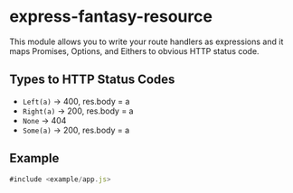 express-fantasy-resource
=========================

This module allows you to write your route handlers as expressions
and it maps Promises, Options, and Eithers to obvious HTTP status code.

Types to HTTP Status Codes
---------------------------

* `Left(a)` -> 400, res.body = a
* `Right(a)` -> 200, res.body = a
* `None` -> 404
* `Some(a)` -> 200, res.body = a


Example
--------

```js
#include <example/app.js>
```
